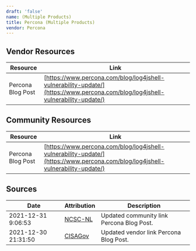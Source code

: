 ```yaml
---
draft: 'false'
name: (Multiple Products)
title: Percona (Multiple Products)
vendor: Percona
---
```


## Vendor Resources
| Resource | Link |
| --- | --- |
| Percona Blog Post | [https://www.percona.com/blog/log4jshell-vulnerability-update/](https://www.percona.com/blog/log4jshell-vulnerability-update/) |

## Community Resources
| Resource | Link |
| --- | --- |
| Percona Blog Post | [https://www.percona.com/blog/log4jshell-vulnerability-update/](https://www.percona.com/blog/log4jshell-vulnerability-update/) |


## Sources
| Date | Attribution | Description |
| --- | --- | --- |
| 2021-12-31 9:06:53 | [NCSC-NL](https://github.com/NCSC-NL/log4shell/blob/main/software/README.md) | Updated community link Percona Blog Post.  |
| 2021-12-30 21:31:50 | [CISAGov](https://raw.githubusercontent.com/cisagov/log4j-affected-db/develop/README.md) | Updated vendor link Percona Blog Post.  |
